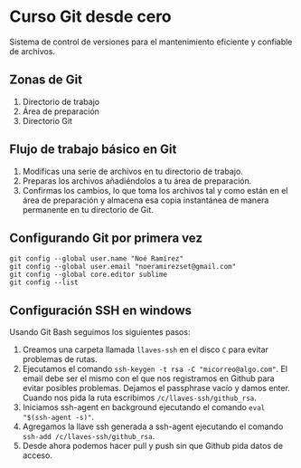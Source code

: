 # Curso Git desde cero
Sistema de control de versiones para el mantenimiento eficiente y confiable de archivos.

## Zonas de Git
1. Directorio de trabajo
2. Área de preparación
3. Directorio Git

## Flujo de trabajo básico en Git

1. Modificas una serie de archivos en tu directorio de trabajo.
2. Preparas los archivos añadiéndolos a tu área de preparación.
3. Confirmas los cambios, lo que toma los archivos tal y como están en el área de preparación y almacena esa copia instantánea de manera permanente en tu directorio de Git.

## Configurando Git por primera vez
```
git config --global user.name "Noé Ramírez"
git config --global user.email "noeramirezset@gmail.com"
git config --global core.editor sublime
git config --list
```

## Configuración SSH en windows
Usando Git Bash seguimos los siguientes pasos:
1. Creamos una carpeta llamada `llaves-ssh` en el disco `C` para evitar problemas de rutas.
2. Ejecutamos el comando `ssh-keygen -t rsa -C "micorreo@algo.com"`.
El email debe ser el mismo con el que nos registramos en Github para evitar posibles problemas.
Dejamos el passphrase vacío y damos enter.
Cuando nos pida la ruta escribimos `/c/llaves-ssh/github_rsa`.
3. Iniciamos ssh-agent en background ejecutando el comando `eval "$(ssh-agent -s)"`.
4. Agregamos la llave ssh generada a ssh-agent ejecutando el comando `ssh-add /c/llaves-ssh/github_rsa`.
5. Desde ahora podemos hacer pull y push sin que Github pida datos de acceso.